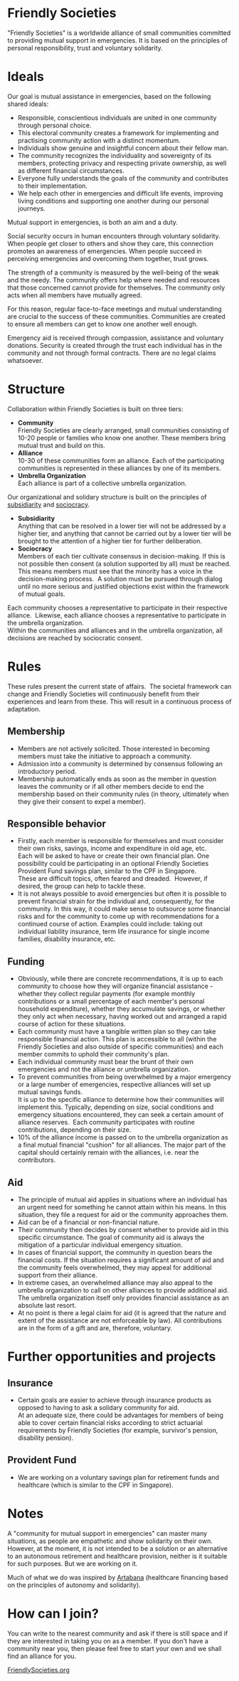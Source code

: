 Friendly Societies
==================

"Friendly Societies" is a worldwide alliance of small communities committed to providing mutual support in emergencies. It is based on the principles of personal responsibility, trust and voluntary solidarity.

# Ideals

Our goal is mutual assistance in emergencies, based on the following shared ideals:

* Responsible, conscientious individuals are united in one community through personal choice.
* This electoral community creates a framework for implementing and practising community action with a distinct momentum.
* Individuals show genuine and insightful concern about their fellow man.
* The community recognizes the individuality and sovereignty of its members, protecting privacy and respecting private ownership, as well as different financial circumstances.
* Everyone fully understands the goals of the community and contributes to their implementation.
* We help each other in emergencies and difficult life events, improving living conditions and supporting one another during our personal journeys.

Mutual support in emergencies, is both an aim and a duty.

Social security occurs in human encounters through voluntary solidarity. When people get closer to others and show they care, this connection promotes an awareness of emergencies. When people succeed in perceiving emergencies and overcoming them together, trust grows.

The strength of a community is measured by the well-being of the weak and the needy. The community offers help where needed and resources that those concerned cannot provide for themselves. The community only acts when all members have mutually agreed.

For this reason, regular face-to-face meetings and mutual understanding are crucial to the success of these communities. Communities are created to ensure all members can get to know one another well enough.

Emergency aid is received through compassion, assistance and voluntary donations. Security is created through the trust each individual has in the community and not through formal contracts. There are no legal claims whatsoever.

# Structure

Collaboration within Friendly Societies is built on three tiers:

* **Community**  
  Friendly Societies are clearly arranged, small communities consisting of 10-20 people or families who know one another. These members bring mutual trust and build on this.
* **Alliance**  
  10-30 of these communities form an alliance. Each of the participating communities is represented in these alliances by one of its members.
* **Umbrella Organization**  
  Each alliance is part of a collective umbrella organization.

Our organizational and solidary structure is built on the principles of [subsidiarity](https://en.wikipedia.org/wiki/Subsidiarity) and [sociocracy](https://en.wikipedia.org/wiki/Sociocracy).

* **Subsidiarity**  
  Anything that can be resolved in a lower tier will not be addressed by a higher tier, and anything that cannot be carried out by a lower tier will be brought to the attention of a higher tier for further deliberation.
* **Sociocracy**  
  Members of each tier cultivate consensus in decision-making. If this is not possible then consent (a solution supported by all) must be reached. This means members must see that the minority has a voice in the decision-making process.  A solution must be pursued through dialog until no more serious and justified objections exist within the framework of mutual goals.

Each community chooses a representative to participate in their respective alliance.  Likewise, each alliance chooses a representative to participate in the umbrella organization.  
Within the communities and alliances and in the umbrella organization, all decisions are reached by sociocratic consent.

# Rules

These rules present the current state of affairs.  The societal framework can change and Friendly Societies will continuously benefit from their experiences and learn from these. This will result in a continuous process of adaptation.

## Membership

* Members are not actively solicited. Those interested in becoming members must take the initiative to approach a community.
* Admission into a community is determined by consensus following an introductory period.
* Membership automatically ends as soon as the member in question leaves the community or if all other members decide to end the membership based on their community rules (in theory, ultimately when they give their consent to expel a member).

## Responsible behavior

* Firstly, each member is responsible for themselves and must consider their own risks, savings, income and expenditure in old age, etc.  
  Each will be asked to have or create their own financial plan. One possibility could be participating in an optional Friendly Societies Provident Fund savings plan, similar to the CPF in Singapore.  
  These are difficult topics, often feared and dreaded.  However, if desired, the group can help to tackle these.
* It is not always possible to avoid emergencies but often it is possible to prevent financial strain for the individual and, consequently, for the community. In this way, it could make sense to outsource some financial risks and for the community to come up with recommendations for a continued course of action. Examples could include: taking out individual liability insurance, term life insurance for single income families, disability insurance, etc.

## Funding

* Obviously, while there are concrete recommendations, it is up to each community to choose how they will organize financial assistance - whether they collect regular payments (for example monthly contributions or a small percentage of each member's personal household expenditure), whether they accumulate savings, or whether they only act when necessary, having worked out and arranged a rapid course of action for these situations.
* Each community must have a tangible written plan so they can take responsible financial action. This plan is accessible to all (within the Friendly Societies and also outside of specific communities) and each member commits to uphold their community's plan.
* Each individual community must bear the brunt of their own emergencies and not the alliance or umbrella organization.
* To prevent communities from being overwhelmed by a major emergency or a large number of emergencies, respective alliances will set up mutual savings funds.  
  It is up to the specific alliance to determine how their communities will implement this. Typically, depending on size, social conditions and emergency situations encountered, they can seek a certain amount of alliance reserves.  Each community participates with routine contributions, depending on their size.
* 10% of the alliance income is passed on to the umbrella organization as a final mutual financial "cushion" for all alliances. The major part of the capital should certainly remain with the alliances, i.e. near the contributors.

## Aid

* The principle of mutual aid applies in situations where an individual has an urgent need for something he cannot attain within his means. In this situation, they file a request for aid or the community approaches them.
* Aid can be of a financial or non-financial nature.
* Their community then decides by consent whether to provide aid in this specific circumstance. The goal of community aid is always the mitigation of a particular individual emergency situation.
* In cases of financial support, the community in question bears the financial costs. If the situation requires a significant amount of aid and the community feels overwhelmed, they may appeal for additional support from their alliance.
* In extreme cases, an overwhelmed alliance may also appeal to the umbrella organization to call on other alliances to provide additional aid.  
  The umbrella organization itself only provides financial assistance as an absolute last resort.
* At no point is there a legal claim for aid (it is agreed that the nature and extent of the assistance are not enforceable by law). All contributions are in the form of a gift and are, therefore, voluntary.

# Further opportunities and projects

## Insurance

* Certain goals are easier to achieve through insurance products as opposed to having to ask a solidary community for aid.  
  At an adequate size, there could be advantages for members of being able to cover certain financial risks according to strict actuarial requirements by Friendly Societies (for example, survivor's pension, disability pension).

## Provident Fund

* We are working on a voluntary savings plan for retirement funds and healthcare (which is similar to the CPF in Singapore).

# Notes

A "community for mutual support in emergencies" can master many situations, as people are empathetic and show solidarity on their own. However, at the moment, it is not intended to be a solution or an alternative to an autonomous retirement and healthcare provision, neither is it suitable for such purposes. But we are working on it.

Much of what we do was inspired by [Artabana](http://www.artabana.ch/) (healthcare financing based on the principles of autonomy and solidarity).

# How can I join?

You can write to the nearest community and ask if there is still space and if they are interested in taking you on as a member. If you don't have a community near you, then please feel free to start your own and we shall find an alliance for you.

[FriendlySocieties.org](https://friendlysocieties.org)

